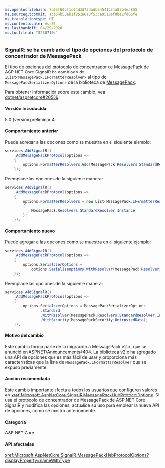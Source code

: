 ```yaml
---
ms.openlocfilehash: 7a05f60cf1c04d3d73dadb54541254a83b4ea855
ms.sourcegitcommit: 1cb64b53eb1f253e6a3f53ca9510ef0be1fd06fe
ms.translationtype: HT
ms.contentlocale: es-ES
ms.lasthandoff: 04/29/2020
ms.locfileid: "82507104"
---
```

### <a name="signalr-messagepack-hub-protocol-options-type-changed"></a>SignalR: se ha cambiado el tipo de opciones del protocolo de concentrador de MessagePack

El tipo de opciones del protocolo de concentrador de MessagePack de ASP.NET Core SignalR ha cambiado de `IList<MessagePack.IFormatterResolver>` al tipo de `MessagePackSerializerOptions` de la biblioteca de [MessagePack](https://www.nuget.org/packages/MessagePack).

Para obtener información sobre este cambio, vea [dotnet/aspnetcore#20506](https://github.com/dotnet/aspnetcore/issues/20506).

#### <a name="version-introduced"></a>Versión introducida

5.0 (versión preliminar 4)

#### <a name="old-behavior"></a>Comportamiento anterior

Puede agregar a las opciones como se muestra en el siguiente ejemplo:

```csharp
services.AddSignalR()
    .AddMessagePackProtocol(options =>
    {
        options.FormatterResolvers.Add(MessagePack.Resolvers.StandardResolver.Instance);
    });
```

Reemplace las opciones de la siguiente manera:

```csharp
services.AddSignalR()
    .AddMessagePackProtocol(options =>
    {
        options.FormatterResolvers = new List<MessagePack.IFormatterResolver>()
        {
            MessagePack.Resolvers.StandardResolver.Instance
        };
    });
```

#### <a name="new-behavior"></a>Comportamiento nuevo

Puede agregar a las opciones como se muestra en el siguiente ejemplo:

```csharp
services.AddSignalR()
    .AddMessagePackProtocol(options =>
    {
        options.SerializerOptions =
            options.SerializeOptions.WithResolver(MessagePack.Resolvers.StandardResolver.Instance);
    });
```

Reemplace las opciones de la siguiente manera:

```csharp
services.AddSignalR()
    .AddMessagePackProtocol(options =>
    {
        options.SerializerOptions = MessagePackSerializerOptions
                .Standard
                .WithResolver(MessagePack.Resolvers.StandardResolver.Instance)
                .WithSecurity(MessagePackSecurity.UntrustedData);
    });
```

#### <a name="reason-for-change"></a>Motivo del cambio

Este cambio forma parte de la migración a MessagePack v2.x, que se anunció en [ASPNET/Announcements#404](https://github.com/aspnet/Announcements/issues/404). La biblioteca v2.x ha agregado una API de opciones que es más fácil de usar y proporciona más características que la lista de `MessagePack.IFormatterResolver` que se expuso previamente.

#### <a name="recommended-action"></a>Acción recomendada

Este cambio importante afecta a todos los usuarios que configuren valores en <xref:Microsoft.AspNetCore.SignalR.MessagePackHubProtocolOptions>. Si usa el protocolo de concentrador de MessagePack de ASP.NET Core SignalR y modifica las opciones, actualice su uso para emplear la nueva API de opciones, como se mostró anteriormente.

#### <a name="category"></a>Categoría

ASP.NET Core

#### <a name="affected-apis"></a>API afectadas

<xref:Microsoft.AspNetCore.SignalR.MessagePackHubProtocolOptions?displayProperty=nameWithType>

<!--

#### Affected APIs

`T:Microsoft.AspNetCore.SignalR.MessagePackHubProtocolOptions`

-->
